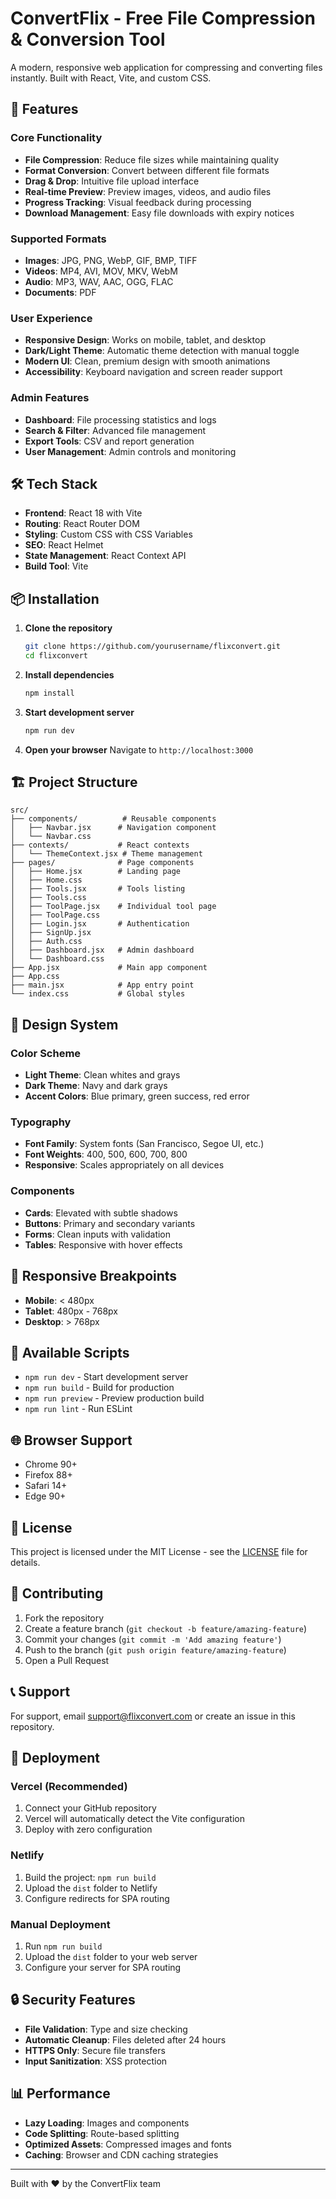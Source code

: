 # ConvertFlix - Free File Compression & Conversion Tool

A modern, responsive web application for compressing and converting files instantly. Built with React, Vite, and custom CSS.

## 🚀 Features

### Core Functionality
- **File Compression**: Reduce file sizes while maintaining quality
- **Format Conversion**: Convert between different file formats
- **Drag & Drop**: Intuitive file upload interface
- **Real-time Preview**: Preview images, videos, and audio files
- **Progress Tracking**: Visual feedback during processing
- **Download Management**: Easy file downloads with expiry notices

### Supported Formats
- **Images**: JPG, PNG, WebP, GIF, BMP, TIFF
- **Videos**: MP4, AVI, MOV, MKV, WebM
- **Audio**: MP3, WAV, AAC, OGG, FLAC
- **Documents**: PDF

### User Experience
- **Responsive Design**: Works on mobile, tablet, and desktop
- **Dark/Light Theme**: Automatic theme detection with manual toggle
- **Modern UI**: Clean, premium design with smooth animations
- **Accessibility**: Keyboard navigation and screen reader support

### Admin Features
- **Dashboard**: File processing statistics and logs
- **Search & Filter**: Advanced file management
- **Export Tools**: CSV and report generation
- **User Management**: Admin controls and monitoring

## 🛠 Tech Stack

- **Frontend**: React 18 with Vite
- **Routing**: React Router DOM
- **Styling**: Custom CSS with CSS Variables
- **SEO**: React Helmet
- **State Management**: React Context API
- **Build Tool**: Vite

## 📦 Installation

1. **Clone the repository**
   ```bash
   git clone https://github.com/yourusername/flixconvert.git
   cd flixconvert
   ```

2. **Install dependencies**
   ```bash
   npm install
   ```

3. **Start development server**
   ```bash
   npm run dev
   ```

4. **Open your browser**
   Navigate to `http://localhost:3000`

## 🏗 Project Structure

```
src/
├── components/          # Reusable components
│   ├── Navbar.jsx      # Navigation component
│   └── Navbar.css
├── contexts/           # React contexts
│   └── ThemeContext.jsx # Theme management
├── pages/              # Page components
│   ├── Home.jsx        # Landing page
│   ├── Home.css
│   ├── Tools.jsx       # Tools listing
│   ├── Tools.css
│   ├── ToolPage.jsx    # Individual tool page
│   ├── ToolPage.css
│   ├── Login.jsx       # Authentication
│   ├── SignUp.jsx
│   ├── Auth.css
│   ├── Dashboard.jsx   # Admin dashboard
│   └── Dashboard.css
├── App.jsx             # Main app component
├── App.css
├── main.jsx            # App entry point
└── index.css           # Global styles
```

## 🎨 Design System

### Color Scheme
- **Light Theme**: Clean whites and grays
- **Dark Theme**: Navy and dark grays
- **Accent Colors**: Blue primary, green success, red error

### Typography
- **Font Family**: System fonts (San Francisco, Segoe UI, etc.)
- **Font Weights**: 400, 500, 600, 700, 800
- **Responsive**: Scales appropriately on all devices

### Components
- **Cards**: Elevated with subtle shadows
- **Buttons**: Primary and secondary variants
- **Forms**: Clean inputs with validation
- **Tables**: Responsive with hover effects

## 📱 Responsive Breakpoints

- **Mobile**: < 480px
- **Tablet**: 480px - 768px
- **Desktop**: > 768px

## 🔧 Available Scripts

- `npm run dev` - Start development server
- `npm run build` - Build for production
- `npm run preview` - Preview production build
- `npm run lint` - Run ESLint

## 🌐 Browser Support

- Chrome 90+
- Firefox 88+
- Safari 14+
- Edge 90+

## 📄 License

This project is licensed under the MIT License - see the [LICENSE](LICENSE) file for details.

## 🤝 Contributing

1. Fork the repository
2. Create a feature branch (`git checkout -b feature/amazing-feature`)
3. Commit your changes (`git commit -m 'Add amazing feature'`)
4. Push to the branch (`git push origin feature/amazing-feature`)
5. Open a Pull Request

## 📞 Support

For support, email support@flixconvert.com or create an issue in this repository.

## 🚀 Deployment

### Vercel (Recommended)
1. Connect your GitHub repository
2. Vercel will automatically detect the Vite configuration
3. Deploy with zero configuration

### Netlify
1. Build the project: `npm run build`
2. Upload the `dist` folder to Netlify
3. Configure redirects for SPA routing

### Manual Deployment
1. Run `npm run build`
2. Upload the `dist` folder to your web server
3. Configure your server for SPA routing

## 🔒 Security Features

- **File Validation**: Type and size checking
- **Automatic Cleanup**: Files deleted after 24 hours
- **HTTPS Only**: Secure file transfers
- **Input Sanitization**: XSS protection

## 📊 Performance

- **Lazy Loading**: Images and components
- **Code Splitting**: Route-based splitting
- **Optimized Assets**: Compressed images and fonts
- **Caching**: Browser and CDN caching strategies

---

Built with ❤️ by the ConvertFlix team 